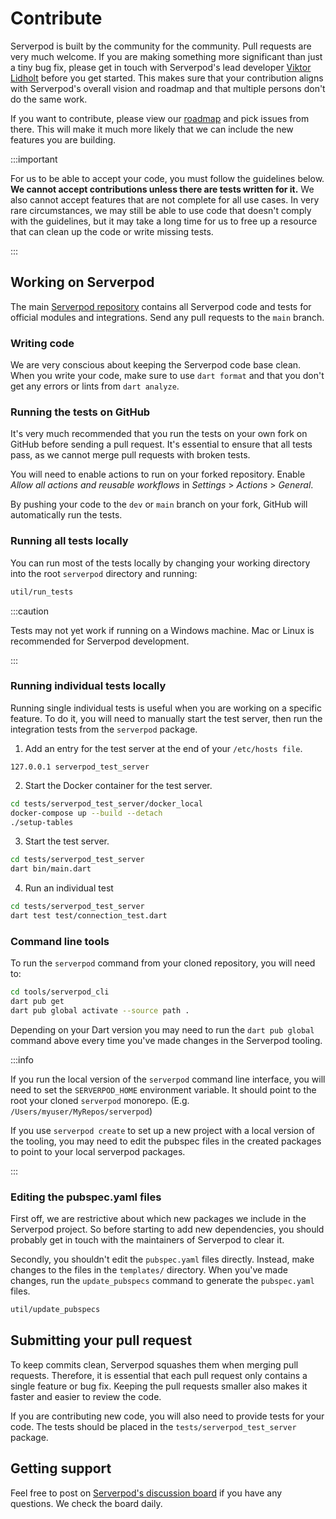 # Contribute
Serverpod is built by the community for the community. Pull requests are very much welcome. If you are making something more significant than just a tiny bug fix, please get in touch with Serverpod's lead developer [Viktor Lidholt](https://www.linkedin.com/in/viktorlidholt/) before you get started. This makes sure that your contribution aligns with Serverpod's overall vision and roadmap and that multiple persons don't do the same work.

If you want to contribute, please view our [roadmap](https://github.com/serverpod/serverpod/projects/1) and pick issues from there. This will make it much more likely that we can include the new features you are building.

:::important

For us to be able to accept your code, you must follow the guidelines below. __We cannot accept contributions unless there are tests written for it.__ We also cannot accept features that are not complete for all use cases. In very rare circumstances, we may still be able to use code that doesn't comply with the guidelines, but it may take a long time for us to free up a resource that can clean up the code or write missing tests.

:::

## Working on Serverpod
The main [Serverpod repository](https://github.com/serverpod/serverpod) contains all Serverpod code and tests for official modules and integrations. Send any pull requests to the `main` branch.

### Writing code
We are very conscious about keeping the Serverpod code base clean. When you write your code, make sure to use `dart format` and that you don't get any errors or lints from `dart analyze`.

### Running the tests on GitHub
It's very much recommended that you run the tests on your own fork on GitHub before sending a pull request. It's essential to ensure that all tests pass, as we cannot merge pull requests with broken tests.

You will need to enable actions to run on your forked repository. Enable _Allow all actions and reusable workflows_ in _Settings_ > _Actions_ > _General_.

By pushing your code to the `dev` or `main` branch on your fork, GitHub will automatically run the tests.

### Running all tests locally
You can run most of the tests locally by changing your working directory into the root `serverpod` directory and running:

```bash
util/run_tests
```

:::caution

Tests may not yet work if running on a Windows machine. Mac or Linux is recommended for Serverpod development.

:::

### Running individual tests locally
Running single individual tests is useful when you are working on a specific feature. To do it, you will need to manually start the test server, then run the integration tests from the `serverpod` package.

1. Add an entry for the test server at the end of your `/etc/hosts file`.
```
127.0.0.1 serverpod_test_server
```
2. Start the Docker container for the test server.
```bash
cd tests/serverpod_test_server/docker_local
docker-compose up --build --detach
./setup-tables
```
3. Start the test server.
```bash
cd tests/serverpod_test_server
dart bin/main.dart
```
4. Run an individual test
```bash
cd tests/serverpod_test_server
dart test test/connection_test.dart
```

### Command line tools
To run the `serverpod` command from your cloned repository, you will need to:

```bash
cd tools/serverpod_cli
dart pub get
dart pub global activate --source path .
```

Depending on your Dart version you may need to run the `dart pub global` command above every time you've made changes in the Serverpod tooling.

:::info

If you run the local version of the `serverpod` command line interface, you will need to set the `SERVERPOD_HOME` environment variable. It should point to the root your cloned `serverpod` monorepo. (E.g. `/Users/myuser/MyRepos/serverpod`)

If you use `serverpod create` to set up a new project with a local version of the tooling, you may need to edit the pubspec files in the created packages to point to your local serverpod packages.

:::

### Editing the pubspec.yaml files
First off, we are restrictive about which new packages we include in the Serverpod project. So before starting to add new dependencies, you should probably get in touch with the maintainers of Serverpod to clear it.

Secondly, you shouldn't edit the `pubspec.yaml` files directly. Instead, make changes to the files in the `templates/` directory. When you've made changes, run the `update_pubspecs` command to generate the `pubspec.yaml` files.

```bash
util/update_pubspecs
```

## Submitting your pull request
To keep commits clean, Serverpod squashes them when merging pull requests. Therefore, it is essential that each pull request only contains a single feature or bug fix. Keeping the pull requests smaller also makes it faster and easier to review the code.

If you are contributing new code, you will also need to provide tests for your code. The tests should be placed in the `tests/serverpod_test_server` package.

## Getting support
Feel free to post on [Serverpod's discussion board](https://github.com/serverpod/serverpod/discussions) if you have any questions. We check the board daily.

